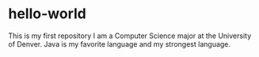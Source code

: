 # hello-world
This is my first repository
I am a Computer Science major at the University of Denver.
Java is my favorite language and my strongest language. 
